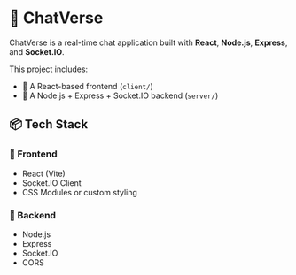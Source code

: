 # 💬 ChatVerse

ChatVerse is a real-time chat application built with **React**, **Node.js**, **Express**, and **Socket.IO**.

This project includes:
- 🔹 A React-based frontend (`client/`)
- 🔹 A Node.js + Express + Socket.IO backend (`server/`)

## 📦 Tech Stack

### 🚀 Frontend
- React (Vite)
- Socket.IO Client
- CSS Modules or custom styling

### 🔧 Backend
- Node.js
- Express
- Socket.IO
- CORS


